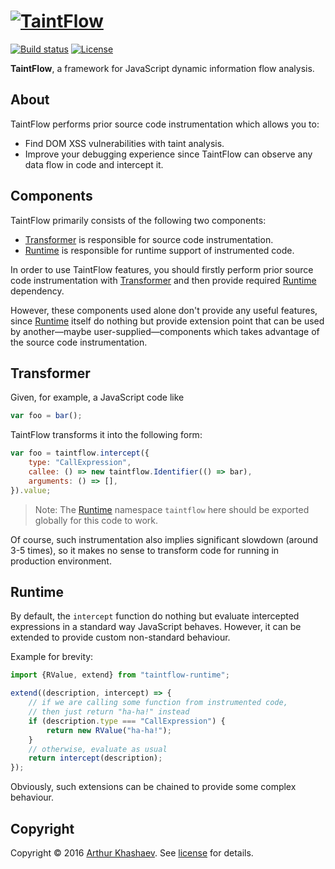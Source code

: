# [![TaintFlow][taintflow-logo]][TaintFlow]

[![Build status][travis-image]][travis-url]
[![License][license-image]][license]

**TaintFlow**, a framework for JavaScript dynamic information flow analysis.

## About

TaintFlow performs prior source code instrumentation which allows you to:

* Find DOM XSS vulnerabilities with taint analysis.
* Improve your debugging experience since TaintFlow can observe any data flow
in code and intercept it.

## Components

TaintFlow primarily consists of the following two components:

* [Transformer] is responsible for source code instrumentation.
* [Runtime] is responsible for runtime support of instrumented code.

In order to use TaintFlow features, you should firstly perform prior source code
instrumentation with [Transformer] and then provide required [Runtime]
dependency.

However, these components used alone don't provide any useful features, since
[Runtime] itself do nothing but provide extension point that can be used by
another—maybe user-supplied—components which takes advantage of the source code
instrumentation.

## Transformer

Given, for example, a JavaScript code like

```javascript
var foo = bar();
```

TaintFlow transforms it into the following form:

```javascript
var foo = taintflow.intercept({
    type: "CallExpression",
    callee: () => new taintflow.Identifier(() => bar),
    arguments: () => [],
}).value;
```

> Note: The [Runtime] namespace `taintflow` here should be exported globally
> for this code to work.

Of course, such instrumentation also implies significant slowdown (around 3-5
times), so it makes no sense to transform code for running in production
environment.

## Runtime

By default, the `intercept` function do nothing but evaluate intercepted
expressions in a standard way JavaScript behaves. However, it can be extended
to provide custom non-standard behaviour.

Example for brevity:

```javascript
import {RValue, extend} from "taintflow-runtime";

extend((description, intercept) => {
    // if we are calling some function from instrumented code,
    // then just return "ha-ha!" instead
    if (description.type === "CallExpression") {
        return new RValue("ha-ha!");
    }
    // otherwise, evaluate as usual
    return intercept(description);
});
```

Obviously, such extensions can be chained to provide some complex behaviour.

## Copyright

Copyright © 2016 [Arthur Khashaev]. See [license] for details.

[Arthur Khashaev]: https://khashaev.ru
[TaintFlow]: https://github.com/Invizory/taintflow
[license]: LICENSE.txt
[Transformer]: #transformer
[Runtime]: #runtime

[taintflow-logo]: https://khashaev.ru/static/taintflow.png
[travis-image]: https://api.travis-ci.com/Invizory/taintflow.svg?token=WkVhXoQxLrMaL8YrwSfP
[travis-url]: https://travis-ci.com/Invizory/taintflow
[license-image]: https://img.shields.io/badge/license-MIT-green.svg
